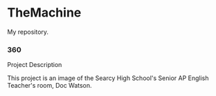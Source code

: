 # TheMachine
My repository. 

### 360

<script src='//vizor.io/static/scripts/vizor-360-embed.js' data-vizorurl='//vizor.io/embed/wyattm98/doc-s-room'></script>

Project Description

This project is an image of the Searcy High School's Senior AP English Teacher's room, Doc Watson. 
